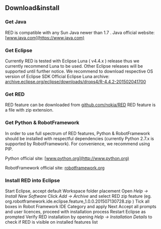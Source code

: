 ## Download&install

### Get Java

RED is compatible with any Sun Java newer than 1.7 . Java official website: [www.java.com](https://www.java.com)

### Get Eclipse

Currently RED is tested with Eclipse Luna ( v4.4.x ) release thus we currently recommend Luna to be used. Other Eclipse releases will be supported until further notice. We recommend to download respective OS version of Eclipse SDK Official Eclipse Luna archive: [archive.eclipse.org/eclipse/downloads/drops4/R-4.4.2-201502041700](http://archive.eclipse.org/eclipse/downloads/drops4/R-4.4.2-201502041700/)

### Get RED

RED feature can be downloaded from [github.com/nokia/RED](https://github.com/nokia/RED) RED feature is a file with zip extension.

### Get Python & RobotFramework

In order to use full spectrum of RED features, Python & RobotFramework should be installed with respectful dependencies (currently Python 2.7.x is supported by RobotFramework). For convenience, we recommend using PIP.

Python official site: [www.python.org](http://www.python.org)

RobotFramework official site: [robotframework.org](http://robotframework.org/)

### Install RED into Eclipse

Start Eclipse, accept default Workspace folder placement
Open _Help -> Install New Software_
Click _Add -> Archive_ and select RED zip feature (eg. org.robotframework.ide.eclipse.feature_1.0.0.201507130728.zip )
Tick all boxes in Robot Framework IDE Category and apply Next
Accept all prompts and user licences, proceed with installation process
Restart Eclipse as prompted
Verify RED installation by opening _Help -> Installation Details_ to check if RED is visible on installed features list
